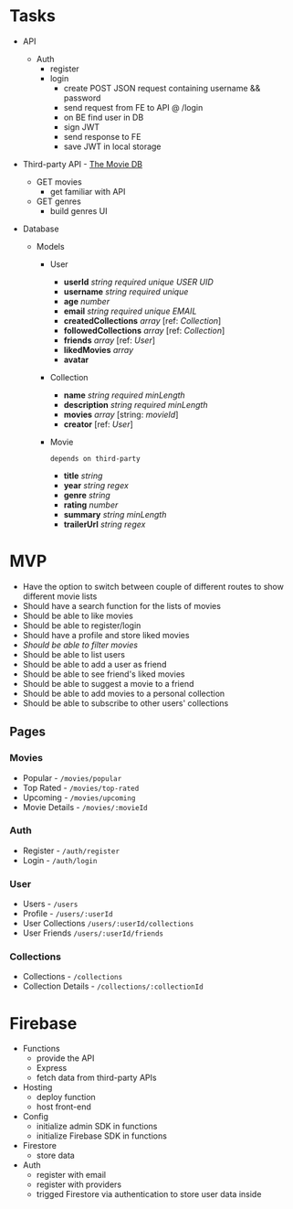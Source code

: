# Tasks

- API

  - Auth
    - register
    - login
      - create POST JSON request containing username && password
      - send request from FE to API @ /login
      - on BE find user in DB
      - sign JWT
      - send response to FE
      - save JWT in local storage

- Third-party API - [The Movie DB](https://www.themoviedb.org/)

  - GET movies
    - get familiar with API
  - GET genres
    - build genres UI

- Database

  - Models

    - User

      - **userId** _string_ _required_ _unique_ _USER UID_
      - **username** _string_ _required_ _unique_
      - **age** _number_
      - **email** _string_ _required_ _unique_ _EMAIL_
      - **createdCollections** _array_ [ref: _Collection_]
      - **followedCollections** _array_ [ref: _Collection_]
      - **friends** _array_ [ref: _User_]
      - **likedMovies** _array_
      - **avatar**

    - Collection

      - **name** _string_ _required_ _minLength_
      - **description** _string_ _required_ _minLength_
      - **movies** _array_ [string: _movieId_]
      - **creator** [ref: _User_]

    - Movie

      `depends on third-party`

      - **title** _string_
      - **year** _string_ _regex_
      - **genre** _string_
      - **rating** _number_
      - **summary** _string_ _minLength_
      - **trailerUrl** _string_ _regex_

# MVP

- Have the option to switch between couple of different routes to show different movie lists
- Should have a search function for the lists of movies
- Should be able to like movies
- Should be able to register/login
- Should have a profile and store liked movies
- _Should be able to filter movies_
- Should be able to list users
- Should be able to add a user as friend
- Should be able to see friend's liked movies
- Should be able to suggest a movie to a friend
- Should be able to add movies to a personal collection
- Should be able to subscribe to other users' collections

## Pages

### Movies

- Popular - `/movies/popular`
- Top Rated - `/movies/top-rated`
- Upcoming - `/movies/upcoming`
- Movie Details - `/movies/:movieId`

### Auth

- Register - `/auth/register`
- Login - `/auth/login`

### User

- Users - `/users`
- Profile - `/users/:userId`
- User Collections `/users/:userId/collections`
- User Friends `/users/:userId/friends`

### Collections

- Collections - `/collections`
- Collection Details - `/collections/:collectionId`

# Firebase

- Functions
  - provide the API
  - Express
  - fetch data from third-party APIs
- Hosting
  - deploy function
  - host front-end
- Config
  - initialize admin SDK in functions
  - initialize Firebase SDK in functions
- Firestore
  - store data
- Auth
  - register with email
  - register with providers
  - trigged Firestore via authentication to store user data inside
